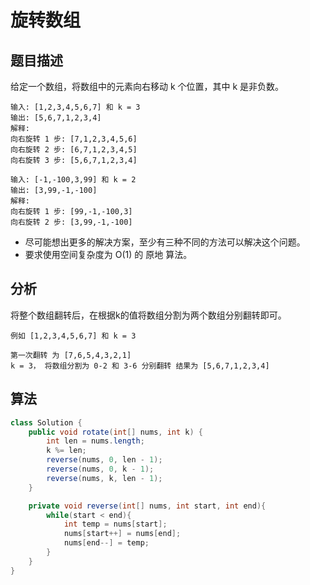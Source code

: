 # 旋转数组

## 题目描述

给定一个数组，将数组中的元素向右移动 k 个位置，其中 k 是非负数。

```
输入: [1,2,3,4,5,6,7] 和 k = 3
输出: [5,6,7,1,2,3,4]
解释:
向右旋转 1 步: [7,1,2,3,4,5,6]
向右旋转 2 步: [6,7,1,2,3,4,5]
向右旋转 3 步: [5,6,7,1,2,3,4]

输入: [-1,-100,3,99] 和 k = 2
输出: [3,99,-1,-100]
解释: 
向右旋转 1 步: [99,-1,-100,3]
向右旋转 2 步: [3,99,-1,-100]
```

* 尽可能想出更多的解决方案，至少有三种不同的方法可以解决这个问题。
* 要求使用空间复杂度为 O(1) 的 原地 算法。

## 分析

将整个数组翻转后，在根据k的值将数组分割为两个数组分别翻转即可。

```
例如 [1,2,3,4,5,6,7] 和 k = 3

第一次翻转 为 [7,6,5,4,3,2,1]
k = 3， 将数组分割为 0-2 和 3-6 分别翻转 结果为 [5,6,7,1,2,3,4]
```

## 算法

```java
class Solution {
    public void rotate(int[] nums, int k) {
        int len = nums.length;
        k %= len;
        reverse(nums, 0, len - 1);
        reverse(nums, 0, k - 1);
        reverse(nums, k, len - 1);
    }

    private void reverse(int[] nums, int start, int end){
        while(start < end){
            int temp = nums[start];
            nums[start++] = nums[end];
            nums[end--] = temp;
        }
    }
}
```
